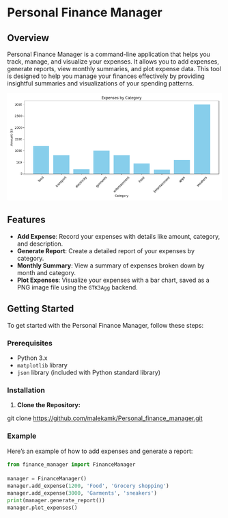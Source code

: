 # Personal Finance Manager

## Overview

Personal Finance Manager is a command-line application that helps you track, manage, and visualize your expenses. It allows you to add expenses, generate reports, view monthly summaries, and plot expense data. This tool is designed to help you manage your finances effectively by providing insightful summaries and visualizations of your spending patterns.

![Expense Visualization](expenses_by_category.png)  <!-- Image added here -->

## Features

- **Add Expense**: Record your expenses with details like amount, category, and description.
- **Generate Report**: Create a detailed report of your expenses by category.
- **Monthly Summary**: View a summary of expenses broken down by month and category.
- **Plot Expenses**: Visualize your expenses with a bar chart, saved as a PNG image file using the `GTK3Agg` backend.

## Getting Started

To get started with the Personal Finance Manager, follow these steps:

### Prerequisites

- Python 3.x
- `matplotlib` library
- `json` library (included with Python standard library)

### Installation

1. **Clone the Repository:**

git clone https://github.com/malekamk/Personal_finance_manager.git



### Example

Here’s an example of how to add expenses and generate a report:

```python
from finance_manager import FinanceManager

manager = FinanceManager()
manager.add_expense(1200, 'Food', 'Grocery shopping')
manager.add_expense(3000, 'Garments', 'sneakers')
print(manager.generate_report())
manager.plot_expenses()

